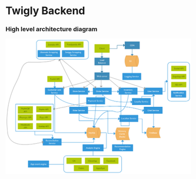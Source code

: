 # Twigly Backend

### High level architecture diagram

![Twigly Architecture](https://raw.githubusercontent.com/naresh364/twigly-backend/master/Twigly_architecture.png)

